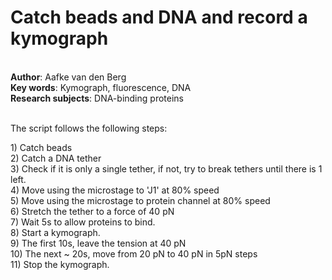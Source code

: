 <h1>Catch beads and DNA and record a kymograph</h1><br>
<b>Author</b>: Aafke van den Berg<br>
<b>Key words</b>: Kymograph, fluorescence, DNA<br>
<b>Research subjects</b>: DNA-binding proteins<br>
<br>
<p>The script follows the following steps: <br></p><div>1) Catch beads<br>2) Catch a DNA tether<br>3) Check if it is only a single tether, if not, try to break tethers until there is 1 left.<br>4) Move using the microstage to 'J1' at 80% speed<br>5) Move using the microstage to protein channel at 80% speed<br>6) Stretch the tether to a force of 40 pN<br>7) Wait 5s to allow proteins to bind.<br>8) Start a kymograph.<br>9) The first 10s, leave the tension at 40 pN<br>10) The next ~ 20s, move from 20 pN to 40 pN in 5pN steps<br>11) Stop the kymograph.</div><br><br>
<br>


